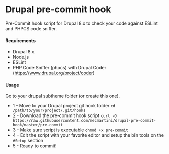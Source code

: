 # Drupal pre-commit hook

Pre-Commit hook script for Drupal 8.x to check your code against ESLint and PHPCS code sniffer.

#### Requirements

* Drupal 8.x
* Node.js
* ESLint
* PHP Code Sniffer (phpcs) with Drupal Coder (https://www.drupal.org/project/coder)

#### Usage

Go to your drupal subtheme folder (or create this one).

* 1 - Move to your Drupal project git hook folder `cd /path/to/your/project/.git/hooks`
* 2 - Download the pre-commit hook script `curl -O https://raw.githubusercontent.com/mecmartini/drupal-pre-commit-hook/master/pre-commit`
* 3 - Make sure script is executable `chmod +x pre-commit`
* 4 - Edit the script with your favorite editor and setup the bin tools on the `#Setup` section
* 5 - Ready to commit!